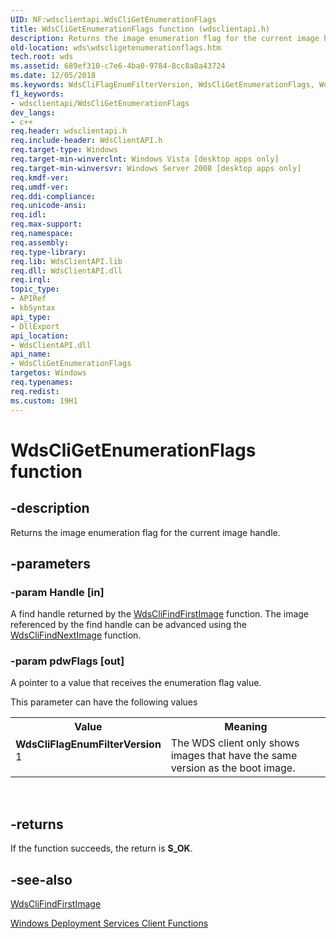 ```yaml
---
UID: NF:wdsclientapi.WdsCliGetEnumerationFlags
title: WdsCliGetEnumerationFlags function (wdsclientapi.h)
description: Returns the image enumeration flag for the current image handle.
old-location: wds\wdscligetenumerationflags.htm
tech.root: wds
ms.assetid: 689ef310-c7e6-4ba0-9784-8cc8a8a43724
ms.date: 12/05/2018
ms.keywords: WdsCliFlagEnumFilterVersion, WdsCliGetEnumerationFlags, WdsCliGetEnumerationFlags function [Windows Deployment Services], wds.wdscligetenumerationflags, wdsclientapi/WdsCliGetEnumerationFlags
f1_keywords:
- wdsclientapi/WdsCliGetEnumerationFlags
dev_langs:
- c++
req.header: wdsclientapi.h
req.include-header: WdsClientAPI.h
req.target-type: Windows
req.target-min-winverclnt: Windows Vista [desktop apps only]
req.target-min-winversvr: Windows Server 2008 [desktop apps only]
req.kmdf-ver: 
req.umdf-ver: 
req.ddi-compliance: 
req.unicode-ansi: 
req.idl: 
req.max-support: 
req.namespace: 
req.assembly: 
req.type-library: 
req.lib: WdsClientAPI.lib
req.dll: WdsClientAPI.dll
req.irql: 
topic_type:
- APIRef
- kbSyntax
api_type:
- DllExport
api_location:
- WdsClientAPI.dll
api_name:
- WdsCliGetEnumerationFlags
targetos: Windows
req.typenames: 
req.redist: 
ms.custom: 19H1
---
```


# WdsCliGetEnumerationFlags function


## -description


Returns the image enumeration flag for the current image handle.


## -parameters




### -param Handle [in]

A find handle returned by the <a href="https://docs.microsoft.com/windows/desktop/api/wdsclientapi/nf-wdsclientapi-wdsclifindfirstimage">WdsCliFindFirstImage</a> function. The image referenced by the find handle can be advanced using the <a href="https://docs.microsoft.com/windows/desktop/api/wdsclientapi/nf-wdsclientapi-wdsclifindnextimage">WdsCliFindNextImage</a> function.


### -param pdwFlags [out]

A pointer to a value that receives the enumeration flag value.


This parameter can have the following values



<table>
<tr>
<th>Value</th>
<th>Meaning</th>
</tr>
<tr>
<td width="40%"><a id="WdsCliFlagEnumFilterVersion"></a><a id="wdscliflagenumfilterversion"></a><a id="WDSCLIFLAGENUMFILTERVERSION"></a><dl>
<dt><b>WdsCliFlagEnumFilterVersion</b></dt>
<dt>1</dt>
</dl>
</td>
<td width="60%">
The WDS client only shows images that have the same version as the boot image. 

</td>
</tr>
</table>
 


## -returns



If the function succeeds, the return is <b>S_OK</b>.




## -see-also




<a href="https://docs.microsoft.com/windows/desktop/api/wdsclientapi/nf-wdsclientapi-wdsclifindfirstimage">WdsCliFindFirstImage</a>



<a href="https://docs.microsoft.com/windows/desktop/Wds/windows-deployment-services-client-functions">Windows Deployment Services Client Functions</a>
 

 

